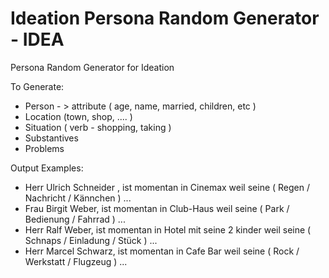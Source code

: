 # Ideation Persona Random Generator - IDEA
Persona Random Generator for Ideation 


To Generate:
 
* Person - > attribute ( age, name, married, children, etc )
* Location (town, shop, .... )
* Situation ( verb - shopping, taking   )
* Substantives
* Problems


Output Examples:

+ Herr Ulrich Schneider , ist momentan in Cinemax weil seine ( Regen / Nachricht / Kännchen ) ...
+ Frau Birgit Weber, ist momentan in Club-Haus weil seine ( Park / Bedienung / Fahrrad ) ...
+ Herr Ralf Weber, ist momentan in Hotel mit seine 2 kinder weil seine ( Schnaps / Einladung / Stück ) ...
+ Herr Marcel Schwarz, ist momentan in Cafe Bar weil seine ( Rock / Werkstatt / Flugzeug ) ...
